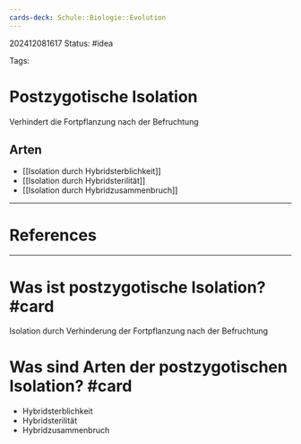 ```yaml
---
cards-deck: Schule::Biologie::Evolution
---
```

202412081617
Status: #idea

Tags:

# Postzygotische Isolation
Verhindert die Fortpflanzung nach der Befruchtung
## Arten
- [[Isolation durch Hybridsterblichkeit]]
- [[Isolation durch Hybridsterilität]]
- [[Isolation durch Hybridzusammenbruch]] 

---
# References



---


# Was ist postzygotische Isolation? #card 
Isolation durch Verhinderung der Fortpflanzung nach der Befruchtung

# Was sind Arten der postzygotischen Isolation? #card 
- Hybridsterblichkeit
- Hybridsterilität
- Hybridzusammenbruch 